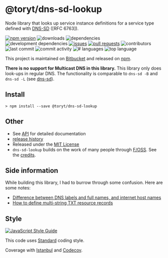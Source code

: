 # @toryt/dns-sd-lookup

Node library that looks up service instance definitions for a service type defined with [DNS-SD] ([RFC 6763]).

[![npm version](http://img.shields.io/npm/v/@toryt/dns-sd-lookup.svg?style=flat)](https://npmjs.org/package/@toryt/dns-sd-lookup "View this project on npm")
![downloads](https://img.shields.io/npm/dt/@toryt/dns-sd-lookup.svg)
![dependencies](https://img.shields.io/david/Toryt/dns-sd-lookup.svg)
![development dependencies](https://img.shields.io/david/dev/Toryt/dns-sd-lookup.svg)
[![issues](https://img.shields.io/github/issues/Toryt/dns-sd-lookup.svg)](https://github.com/Toryt/dns-sd-lookup/issues)
[![pull requests](https://img.shields.io/github/issues-pr-closed/Toryt/dns-sd-lookup.svg)](https://github.com/Toryt/dns-sd-lookup/pulls)
![contributors](https://img.shields.io/github/contributors/Toryt/dns-sd-lookup.svg)
![last commit](https://img.shields.io/github/last-commit/Toryt/dns-sd-lookup.svg)
![commit activity](https://img.shields.io/github/commit-activity/y/Toryt/dns-sd-lookup.svg)
![# languages](https://img.shields.io/github/languages/count/Toryt/dns-sd-lookup.svg)
![top language](https://img.shields.io/github/languages/top/Toryt/dns-sd-lookup.svg)

This project is maintained on [Bitbucket](https://bitbucket.org/toryt/dns-sd-lookup) and released on 
[npm](https://www.npmjs.com/package/@toryt/dns-sd-lookup).

**There is no support for Multicast DNS in this library.** This library only does look-ups in regular DNS. The 
functionality is comparable to `dns-sd -B` and `dns-sd -L` (see [dns-sd]). 



## Install

    > npm install --save @toryt/dns-sd-lookup



## Other

- See [API] for detailed documentation
- [release history]
- Released under the [MIT License]
- `dns-sd-lookup` builds on the work of many people through [F/OSS]. See the [credits].



## Side information

While building this library, I had to burrow through some confusion. Here are some notes:

* [Difference between DNS labels and full names, and internet host names]
* [How to define multi-string TXT resource records]



## Style

[![JavaScript Style Guide](https://cdn.rawgit.com/standard/standard/master/badge.svg)](https://github.com/standard/standard)

This code uses [Standard] coding style.

Coverage with [Istanbul] and [Codecov].



[DNS-SD]: http://www.dns-sd.org
[dns-sd]: https://developer.apple.com/legacy/library/documentation/Darwin/Reference/ManPages/man1/dns-sd.1.html
[Difference between DNS labels and full names, and internet host names]: ./On_dns_full_and_domain_and_host_names.md
[How to define multi-string TXT resource records]: ./HowtoDefineMultiStringTXTRecords.md
[Standard]: https://standardjs.com
[Istanbul]: https://istanbul.js.org
[Codecov]: https://codecov.io/bb/toryt/dns-sd-lookup
[MIT License]: ./LICENSE
[F/OSS]: https://opensource.org
[API]: ./API.md
[credits]: ./CREDITS.md
[release history]: ./HISTORY.md
